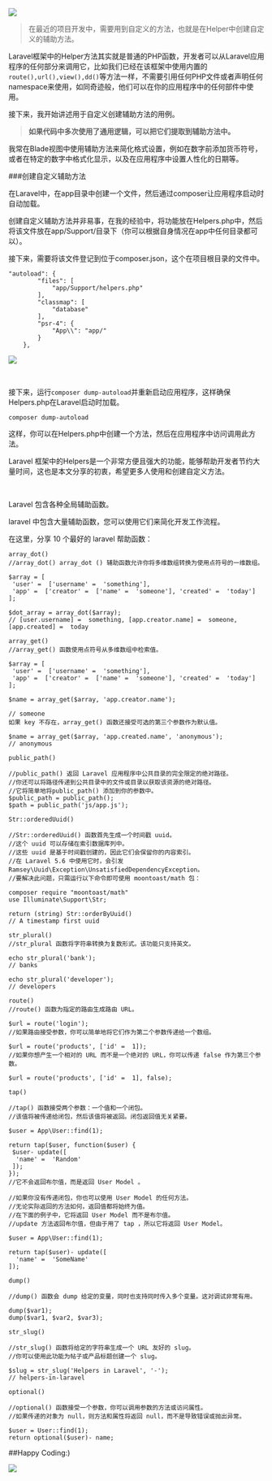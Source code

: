 ![](https://upload-images.jianshu.io/upload_images/6943526-9a35b644b4b94eef.jpg?imageMogr2/auto-orient/strip%7CimageView2/2/w/1240)

> 在最近的项目开发中，需要用到自定义的方法，也就是在Helper中创建自定义的辅助方法。

Laravel框架中的Helper方法其实就是普通的PHP函数，开发者可以从Laravel应用程序的任何部分来调用它，比如我们已经在该框架中使用内置的`route(),url(),view(),dd()`等方法一样，不需要引用任何PHP文件或者声明任何namespace来使用，如同奇迹般，他们可以在你的应用程序中的任何部件中使用。

接下来，我开始讲述用于自定义创建辅助方法的用例。

>**如果代码中多次使用了通用逻辑，可以把它们提取到辅助方法中。**

我常在Blade视图中使用辅助方法来简化格式设置，例如在数字前添加货币符号，或者在特定的数字中格式化显示，以及在应用程序中设置人性化的日期等。

###创建自定义辅助方法

在Laravel中，在app目录中创建一个文件，然后通过composer让应用程序启动时自动加载。

创建自定义辅助方法并非易事，在我的经验中，将功能放在Helpers.php中，然后将该文件放在app/Support/目录下（你可以根据自身情况在app中任何目录都可以）。

接下来，需要将该文件登记到位于composer.json，这个在项目根目录的文件中。

```
"autoload": {
        "files": [
            "app/Support/helpers.php"
        ],
        "classmap": [
            "database"
        ],
        "psr-4": {
            "App\\": "app/"
        }
    },
```

![](https://upload-images.jianshu.io/upload_images/6943526-096e99e4a671d052.png?imageMogr2/auto-orient/strip%7CimageView2/2/w/1240)

<br/>

接下来，运行`composer dump-autoload`并重新启动应用程序，这样确保Helpers.php在Laravel启动时加载。

```
composer dump-autoload
```

这样，你可以在Helpers.php中创建一个方法，然后在应用程序中访问调用此方法。

Laravel 框架中的Helpers是一个非常方便且强大的功能，能够帮助开发者节约大量时间，这也是本文分享的初衷，希望更多人使用和创建自定义方法。

<br/>

Laravel 包含各种全局辅助函数。 

laravel 中包含大量辅助函数，您可以使用它们来简化开发工作流程。 

在这里，分享 10 个最好的 laravel 帮助函数：
```
array_dot() 
//array_dot() array_dot () 辅助函数允许你将多维数组转换为使用点符号的一维数组。

$array = [
 'user' =  ['username' =  'something'],
 'app' =  ['creator' =  ['name' =  'someone'], 'created' =  'today']
];

$dot_array = array_dot($array);
// [user.username] =  something, [app.creator.name] =  someone, [app.created] =  today
```
```
array_get() 
//array_get() 函数使用点符号从多维数组中检索值。

$array = [
 'user' =  ['username' =  'something'],
 'app' =  ['creator' =  ['name' =  'someone'], 'created' =  'today']
];

$name = array_get($array, 'app.creator.name');

// someone
如果 key 不存在，array_get() 函数还接受可选的第三个参数作为默认值。

$name = array_get($array, 'app.created.name', 'anonymous');
// anonymous
```

```
public_path() 

//public_path() 返回 Laravel 应用程序中公共目录的完全限定的绝对路径。 
//你还可以将路径传递到公共目录中的文件或目录以获取该资源的绝对路径。 
//它将简单地将public_path() 添加到你的参数中。
$public_path = public_path();
$path = public_path('js/app.js');
```
```
Str::orderedUuid() 

//Str::orderedUuid() 函数首先生成一个时间戳 uuid。 
//这个 uuid 可以存储在索引数据库列中。 
//这些 uuid 是基于时间戳创建的，因此它们会保留你的内容索引。 
//在 Laravel 5.6 中使用它时，会引发Ramsey\Uuid\Exception\UnsatisfiedDependencyException。 
//要解决此问题，只需运行以下命令即可使用 moontoast/math 包：

composer require "moontoast/math"
use Illuminate\Support\Str;

return (string) Str::orderByUuid()
// A timestamp first uuid
```
```
str_plural() 
//str_plural 函数将字符串转换为复数形式。该功能只支持英文。

echo str_plural('bank');
// banks

echo str_plural('developer');
// developers
```
```
route() 
//route() 函数为指定的路由生成路由 URL。

$url = route('login');
//如果路由接受参数，你可以简单地将它们作为第二个参数传递给一个数组。

$url = route('products', ['id' =  1]);
//如果你想产生一个相对的 URL 而不是一个绝对的 URL，你可以传递 false 作为第三个参数。

$url = route('products', ['id' =  1], false);
```
```
tap() 

//tap() 函数接受两个参数：一个值和一个闭包。
//该值将被传递给闭包，然后该值将被返回。闭包返回值无关紧要。

$user = App\User::find(1);

return tap($user, function($user) {
 $user- update([
  'name' =  'Random'
 ]);
});
//它不会返回布尔值，而是返回 User Model 。

//如果你没有传递闭包，你也可以使用 User Model 的任何方法。 
//无论实际返回的方法如何，返回值都将始终为值。 
//在下面的例子中，它将返回 User Model 而不是布尔值。 
//update 方法返回布尔值，但由于用了 tap ，所以它将返回 User Model。

$user = App\User::find(1);

return tap($user)- update([
  'name' =  'SomeName'
]);
```
```
dump() 

//dump() 函数会 dump 给定的变量，同时也支持同时传入多个变量。这对调试非常有用。

dump($var1);
dump($var1, $var2, $var3);
```
```
str_slug() 

//str_slug() 函数将给定的字符串生成一个 URL 友好的 slug。 
//你可以使用此功能为帖子或产品标题创建一个 slug。

$slug = str_slug('Helpers in Laravel', '-');
// helpers-in-laravel
```
```
optional() 

//optional() 函数接受一个参数，你可以调用参数的方法或访问属性。 
//如果传递的对象为 null，则方法和属性将返回 null，而不是导致错误或抛出异常。

$user = User::find(1);
return optional($user)- name;
```

##Happy Coding:)

![](https://upload-images.jianshu.io/upload_images/6943526-2f3d47667abb572b.gif?imageMogr2/auto-orient/strip)
